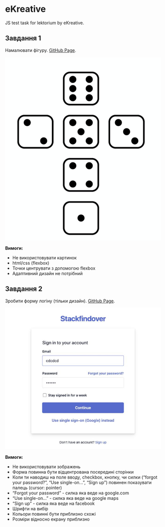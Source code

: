 # eKreative
JS test task for lektorium by eKreative.

## Завдання 1
Намалювати фігуру. [GitHub Page](https://andriistoliarov.github.io/testTasks/eKreative/1/index.html).

![figure](1/figure.jpg)

**Вимоги:**
- Не використовувати картинок
- html/css (flexbox)
- Точки центрувати з допомогою flexbox
- Адаптивний дизайн не потрібний

## Завдання 2
Зробити форму логіну (тільки дизайн). [GitHub Page](https://andriistoliarov.github.io/testTasks/eKreative/2/index.html).

![log form](2/form.jpg)

**Вимоги:**
- Не використовувати зображень
- Форма повинна бути відцентрована посередині сторінки
- Коли ти наводиш на поле вводу, checkbox, кнопку, 
чи силки (“forgot your password?”, “Use single-on...”, “Sign up”)
повинен показувати палець (cursor: pointer)
- “Forgot your password” - силка яка веде на google.com
- “Use single-on…” - силка яка веде на google maps
- “Sign up” - силка яка веде на facebook
- Шрифти на вибір
- Кольори повинні бути приблизно схожі
- Розміри відносно екрану приблизно

